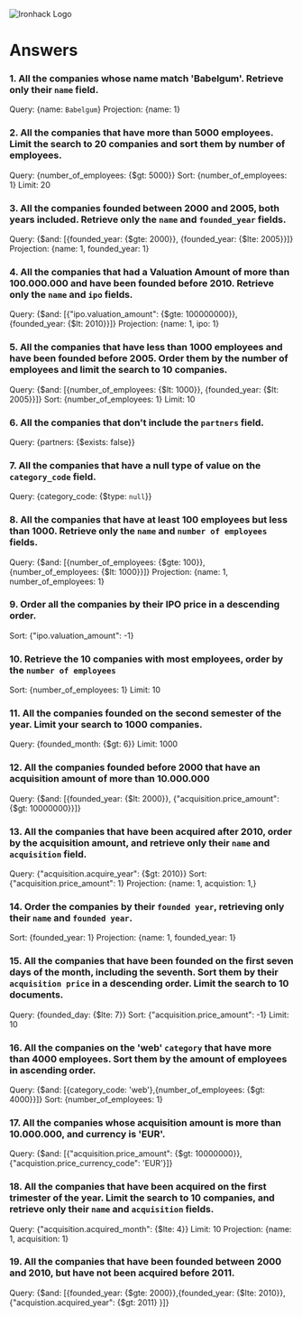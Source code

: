![Ironhack Logo](https://i.imgur.com/1QgrNNw.png)

# Answers

### 1. All the companies whose name match 'Babelgum'. Retrieve only their `name` field.

<!-- Your Code Goes Here -->
Query: {name: `Babelgum`}
Projection: {name: 1}

### 2. All the companies that have more than 5000 employees. Limit the search to 20 companies and sort them by **number of employees**.

<!-- Your Code Goes Here -->
Query: {number_of_employees: {$gt: 5000}}
Sort: {number_of_employees: 1}
Limit: 20

### 3. All the companies founded between 2000 and 2005, both years included. Retrieve only the `name` and `founded_year` fields.

<!-- Your Code Goes Here -->
Query: {$and: [{founded_year: {$gte: 2000}}, {founded_year: {$lte: 2005}}]}
Projection: {name: 1, founded_year: 1}

### 4. All the companies that had a Valuation Amount of more than 100.000.000 and have been founded before 2010. Retrieve only the `name` and `ipo` fields.

<!-- Your Code Goes Here -->
Query: {$and: [{"ipo.valuation_amount": {$gte: 100000000}}, {founded_year: {$lt: 2010}}]}
Projection: {name: 1, ipo: 1}

### 5. All the companies that have less than 1000 employees and have been founded before 2005. Order them by the number of employees and limit the search to 10 companies.

<!-- Your Code Goes Here -->
Query: {$and: [{number_of_employees: {$lt: 1000}}, {founded_year: {$lt: 2005}}]}
Sort: {number_of_employees: 1}
Limit: 10

### 6. All the companies that don't include the `partners` field.

<!-- Your Code Goes Here -->
Query: {partners: {$exists: false}}

### 7. All the companies that have a null type of value on the `category_code` field.

<!-- Your Code Goes Here -->
Query: {category_code: {$type: `null`}}

### 8. All the companies that have at least 100 employees but less than 1000. Retrieve only the `name` and `number of employees` fields.

<!-- Your Code Goes Here -->
Query: {$and: [{number_of_employees: {$gte: 100}}, {number_of_employees: {$lt: 1000}}]}
Projection: {name: 1, number_of_employees: 1}

### 9. Order all the companies by their IPO price in a descending order.

<!-- Your Code Goes Here -->
Sort: {"ipo.valuation_amount": -1}

### 10. Retrieve the 10 companies with most employees, order by the `number of employees`

<!-- Your Code Goes Here -->
Sort: {number_of_employees: 1}
Limit: 10

### 11. All the companies founded on the second semester of the year. Limit your search to 1000 companies.

<!-- Your Code Goes Here -->
Query: {founded_month: {$gt: 6}}
Limit: 1000

### 12. All the companies founded before 2000 that have an acquisition amount of more than 10.000.000

<!-- Your Code Goes Here -->
Query: {$and: [{founded_year: {$lt: 2000}}, {"acquisition.price_amount": {$gt: 10000000}}]}

### 13. All the companies that have been acquired after 2010, order by the acquisition amount, and retrieve only their `name` and `acquisition` field.

<!-- Your Code Goes Here -->
Query: {"acquisition.acquire_year": {$gt: 2010}}
Sort: {"acquisition.price_amount": 1}
Projection: {name: 1, acquistion: 1,}

### 14. Order the companies by their `founded year`, retrieving only their `name` and `founded year`.

<!-- Your Code Goes Here -->
Sort: {founded_year: 1}
Projection: {name: 1, founded_year: 1}

### 15. All the companies that have been founded on the first seven days of the month, including the seventh. Sort them by their `acquisition price` in a descending order. Limit the search to 10 documents.

<!-- Your Code Goes Here -->
Query: {founded_day: {$lte: 7}}
Sort: {"acquisition.price_amount": -1}
Limit: 10

### 16. All the companies on the 'web' `category` that have more than 4000 employees. Sort them by the amount of employees in ascending order.

<!-- Your Code Goes Here -->
Query: {$and: [{category_code: 'web'},{number_of_employees: {$gt: 4000}}]}
Sort: {number_of_employees: 1}

### 17. All the companies whose acquisition amount is more than 10.000.000, and currency is 'EUR'.

<!-- Your Code Goes Here -->
Query: {$and: [{"acquisition.price_amount": {$gt: 10000000}}, {"acquistion.price_currency_code": 'EUR'}]}

### 18. All the companies that have been acquired on the first trimester of the year. Limit the search to 10 companies, and retrieve only their `name` and `acquisition` fields.

<!-- Your Code Goes Here -->
Query: {"acquisition.acquired_month": {$lte: 4}}
Limit: 10
Projection: {name: 1, acquisition: 1}

### 19. All the companies that have been founded between 2000 and 2010, but have not been acquired before 2011.

<!-- Your Code Goes Here -->
Query: {$and: [{founded_year: {$gte: 2000}},{founded_year: {$lte: 2010}},{"acquistion.acquired_year": {$gt: 2011} }]}
